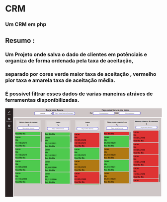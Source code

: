 # CRM
 
### Um CRM em php

## Resumo :

### Um Projeto onde salva o dado de clientes em potênciais e organiza de forma ordenada pela taxa de aceitação,
### separado por cores verde maior taxa de aceitação , vermelho pior taxa e amarela taxa de aceitação mêdia.
### É possivel filtrar esses dados de varias maneiras atráves de ferramentas disponibilizadas.


<img src="./img/tela.png">